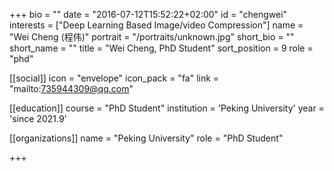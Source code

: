 +++
bio = ""
date = "2016-07-12T15:52:22+02:00"
id = "chengwei"
interests = ["Deep Learning Based Image/video Compression"]
name = "Wei Cheng (程伟)"
portrait = "/portraits/unknown.jpg"
short_bio = ""
short_name = ""
title = "Wei Cheng, PhD Student"
sort_position = 9 
role = "phd"

[[social]]
    icon = "envelope"
    icon_pack = "fa"
    link = "mailto:735944309@qq.com"

[[education]]
    course = "PhD Student"
    institution = 'Peking University'
    year = 'since 2021.9'

[[organizations]]
    name = "Peking University"
    role = "PhD Student"

+++

